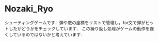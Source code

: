 # Nozaki_Ryo
シューティングゲームです．弾や敵の座標をリストで管理し，for文で弾がヒットしたかどうかをチェックしています．
この繰り返し処理がゲームの動作を遅くしているのではないかと考えています．
